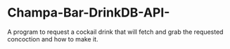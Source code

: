 # Champa-Bar-DrinkDB-API-

A program to request a cockail drink that will fetch and grab the requested concoction and how to make it.
